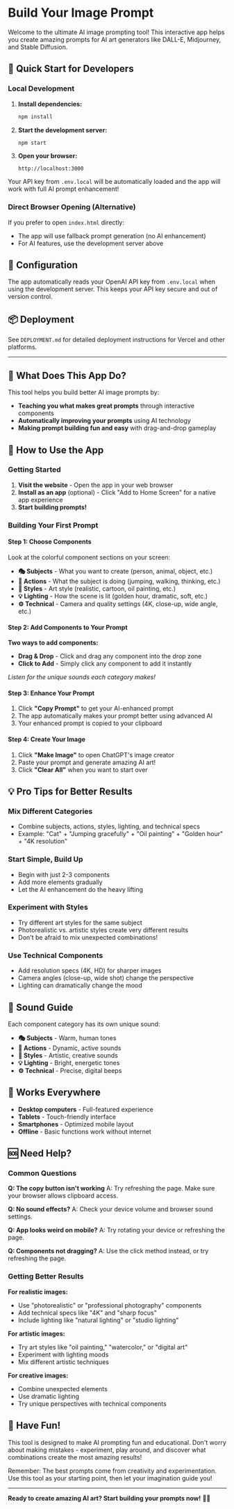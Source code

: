 # Build Your Image Prompt

Welcome to the ultimate AI image prompting tool! This interactive app helps you create amazing prompts for AI art generators like DALL-E, Midjourney, and Stable Diffusion.

## 🚀 Quick Start for Developers

### Local Development
1. **Install dependencies:**
   ```bash
   npm install
   ```

2. **Start the development server:**
   ```bash
   npm start
   ```

3. **Open your browser:**
   ```
   http://localhost:3000
   ```

Your API key from `.env.local` will be automatically loaded and the app will work with full AI prompt enhancement!

### Direct Browser Opening (Alternative)
If you prefer to open `index.html` directly:
- The app will use fallback prompt generation (no AI enhancement)
- For AI features, use the development server above

## 🔧 Configuration

The app automatically reads your OpenAI API key from `.env.local` when using the development server. This keeps your API key secure and out of version control.

## 📦 Deployment

See `DEPLOYMENT.md` for detailed deployment instructions for Vercel and other platforms.

---

## 🎯 What Does This App Do?

This tool helps you build better AI image prompts by:
- **Teaching you what makes great prompts** through interactive components
- **Automatically improving your prompts** using AI technology
- **Making prompt building fun and easy** with drag-and-drop gameplay

## 🚀 How to Use the App

### Getting Started
1. **Visit the website** - Open the app in your web browser
2. **Install as an app** (optional) - Click "Add to Home Screen" for a native app experience
3. **Start building prompts!**

### Building Your First Prompt

#### Step 1: Choose Components
Look at the colorful component sections on your screen:
- **🎭 Subjects** - What you want to create (person, animal, object, etc.)
- **🏃 Actions** - What the subject is doing (jumping, walking, thinking, etc.)
- **🎨 Styles** - Art style (realistic, cartoon, oil painting, etc.)
- **💡 Lighting** - How the scene is lit (golden hour, dramatic, soft, etc.)
- **⚙️ Technical** - Camera and quality settings (4K, close-up, wide angle, etc.)

#### Step 2: Add Components to Your Prompt
**Two ways to add components:**
- **Drag & Drop** - Click and drag any component into the drop zone
- **Click to Add** - Simply click any component to add it instantly

*Listen for the unique sounds each category makes!*

#### Step 3: Enhance Your Prompt
1. Click **"Copy Prompt"** to get your AI-enhanced prompt
2. The app automatically makes your prompt better using advanced AI
3. Your enhanced prompt is copied to your clipboard

#### Step 4: Create Your Image
1. Click **"Make Image"** to open ChatGPT's image creator
2. Paste your prompt and generate amazing AI art!
3. Click **"Clear All"** when you want to start over

## 💡 Pro Tips for Better Results

### Mix Different Categories
- Combine subjects, actions, styles, lighting, and technical specs
- Example: "Cat" + "Jumping gracefully" + "Oil painting" + "Golden hour" + "4K resolution"

### Start Simple, Build Up
- Begin with just 2-3 components
- Add more elements gradually
- Let the AI enhancement do the heavy lifting

### Experiment with Styles
- Try different art styles for the same subject
- Photorealistic vs. artistic styles create very different results
- Don't be afraid to mix unexpected combinations!

### Use Technical Components
- Add resolution specs (4K, HD) for sharper images
- Camera angles (close-up, wide shot) change the perspective
- Lighting can dramatically change the mood

## 🎵 Sound Guide

Each component category has its own unique sound:
- **🎭 Subjects** - Warm, human tones
- **🏃 Actions** - Dynamic, active sounds
- **🎨 Styles** - Artistic, creative sounds  
- **💡 Lighting** - Bright, energetic tones
- **⚙️ Technical** - Precise, digital beeps

## 📱 Works Everywhere

- **Desktop computers** - Full-featured experience
- **Tablets** - Touch-friendly interface
- **Smartphones** - Optimized mobile layout
- **Offline** - Basic functions work without internet

## 🆘 Need Help?

### Common Questions

**Q: The copy button isn't working**
A: Try refreshing the page. Make sure your browser allows clipboard access.

**Q: No sound effects?**
A: Check your device volume and browser sound settings.

**Q: App looks weird on mobile?**
A: Try rotating your device or refreshing the page.

**Q: Components not dragging?**
A: Use the click method instead, or try refreshing the page.

### Getting Better Results

**For realistic images:**
- Use "photorealistic" or "professional photography" components
- Add technical specs like "4K" and "sharp focus"
- Include lighting like "natural lighting" or "studio lighting"

**For artistic images:**
- Try art styles like "oil painting," "watercolor," or "digital art"
- Experiment with lighting moods
- Mix different artistic techniques

**For creative images:**
- Combine unexpected elements
- Use dramatic lighting
- Try unique perspectives with technical components

## 🎉 Have Fun!

This tool is designed to make AI prompting fun and educational. Don't worry about making mistakes - experiment, play around, and discover what combinations create the most amazing results!

Remember: The best prompts come from creativity and experimentation. Use this tool as your starting point, then let your imagination guide you!

---

**Ready to create amazing AI art? Start building your prompts now!** 🎨✨
